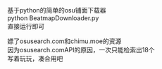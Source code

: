 基于python的简单的osu铺面下载器  
python BeatmapDownloader.py  
直接运行即可  



嫖了osusearch.com和chimu.moe的资源  
因为osusearch.comAPI的原因，一次只能检索出18个  
写着玩玩，凑合用吧  

